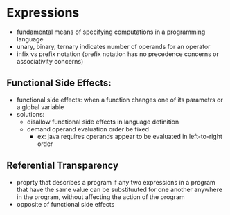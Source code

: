 # Expressions

- fundamental means of specifying computations in a programming language
- unary, binary, ternary indicates number of operands for an operator
- infix vs prefix notation (prefix notation has no precedence concerns or associativity concerns)

## Functional Side Effects:

- functional side effects: when a function changes one of its parametrs or a global variable
- solutions:
    - disallow functional side effects in language definition
    - demand operand evaluation order be fixed
        - ex: java requires operands appear to be evaluated in left-to-right order

## Referential Transparency

- proprty that describes a program if any two expressions in a program that have the same value can be substituuted for one another anywhere in the program, without affecting the action of the program
- opposite of functional side effects